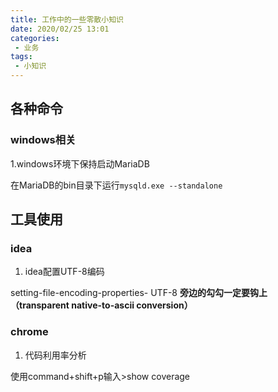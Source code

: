 ```yaml
---
title: 工作中的一些零散小知识
date: 2020/02/25 13:01
categories: 
 - 业务
tags: 
 - 小知识
---
```


<!-- more -->

## 各种命令

### windows相关
1.windows环境下保持启动MariaDB

在MariaDB的bin目录下运行`mysqld.exe --standalone`


## 工具使用

### idea
1. idea配置UTF-8编码

setting-file-encoding-properties- UTF-8 **旁边的勾勾一定要钩上（transparent native-to-ascii conversion）**

### chrome

1. 代码利用率分析

使用command+shift+p输入>show coverage


